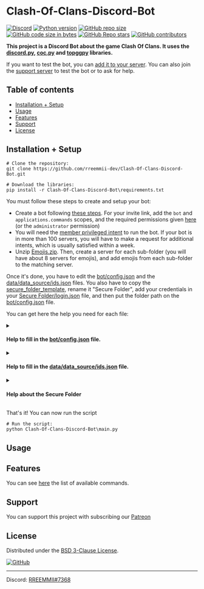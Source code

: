 # Clash-Of-Clans-Discord-Bot


[![Discord](https://img.shields.io/discord/719537805604290650?color=%230000ff&label=Discord&logo=https%3A%2F%2Fdiscord.com%2Fassets%2F2c21aeda16de354ba5334551a883b481.png&logoColor=%2300000000)](https://discord.gg/KQmstPw)
[![Python version](https://img.shields.io/badge/Python-%E2%89%A5%203.9-blue)](https://www.python.org/downloads/)
[![GitHub repo size](https://img.shields.io/github/repo-size/rreemmii-dev/Clash-Of-Clans-Discord-Bot?label=Repo%20Size)]()
[![GitHub code size in bytes](https://img.shields.io/github/languages/code-size/rreemmii-dev/Clash-Of-Clans-Discord-Bot?label=Code%20Size)]()
[![GitHub Repo stars](https://img.shields.io/github/stars/rreemmii-dev/Clash-Of-Clans-Discord-Bot?label=Stars)](https://github.com/rreemmii-dev/Clash-Of-Clans-Discord-Bot/stargazers)
[![GitHub contributors](https://img.shields.io/github/contributors/rreemmii-dev/Clash-Of-Clans-Discord-Bot?label=Contributors)](https://github.com/rreemmii-dev/Clash-Of-Clans-Discord-Bot/graphs/contributors)


**This project is a Discord Bot about the game Clash Of Clans. It uses the [discord.py](https://github.com/Rapptz/discord.py), [coc.py](https://github.com/mathsman5133/coc.py) and [topggpy](https://github.com/top-gg/python-sdk) libraries.**

If you want to test the bot, you can [add it to your server](https://rreemmii-dev.github.io/invite). You can also join the [support server](https://discord.gg/KQmstPw) to test the bot or to ask for help.


## Table of contents

- [Installation + Setup](#installation--setup)
- [Usage](#usage)
- [Features](#features)
- [Support](#support)
- [License](#license)


## Installation + Setup

```shell
# Clone the repository:
git clone https://github.com/rreemmii-dev/Clash-Of-Clans-Discord-Bot.git

# Download the libraries:
pip install -r Clash-Of-Clans-Discord-Bot\requirements.txt
```

You must follow these steps to create and setup your bot:
- Create a bot following [these steps](https://discordpy.readthedocs.io/en/latest/discord.html). For your invite link, add the `bot` and `applications.commands` scopes, and the required permissions given [here](data/data_source/useful.json) (or the `administrator` permission)
- You will need the [member privileged intent](https://discordpy.readthedocs.io/en/latest/intents.html#privileged-intents) to run the bot. If your bot is in more than 100 servers, you will have to make a request for additional intents, which is usually satisfied within a week.
- Unzip [Emojis.zip](Emojis.zip). Then, create a server for each sub-folder (you will have about 8 servers for emojis), and add emojis from each sub-folder to the matching server.

Once it's done, you have to edit the [bot/config.json](bot/config.json) and the [data/data_source/ids.json](data/data_source/ids.json) files. You also have to copy the [secure_folder_template](secure_folder_template), rename it "Secure Folder", add your credentials in your [Secure Folder/login.json](secure_folder_template/login.json) file, and then put the folder path on the [bot/config.json](bot/config.json) file.

You can get here the help you need for each file:

<details>
<summary>

#### Help to fill in the [bot/config.json](bot/config.json) file.

</summary>

In this file, you can choose whether to activate or not some parts of the code (e.g.: code using Discord Intents). You have also some initialization of variables to do.

| Field                    | Description                                                                                                                                                       | Requirements                                                                                                                                                                                                                                            |
|--------------------------|-------------------------------------------------------------------------------------------------------------------------------------------------------------------|---------------------------------------------------------------------------------------------------------------------------------------------------------------------------------------------------------------------------------------------------------|
| `main_bot`               | Setting it to `false` will run a beta bot for tests, while setting it to `true` will run your main bot.                                                           | You need two bots to use them as beta and main bots. However, you can only use a main bot, and let `main_bot` at `true`.                                                                                                                                |
| `message_content_intent` | Message Content Intent is used for auto-moderation (with Perspective API) and links detection.                                                                    | Message content is a privileged intent, so you have to enable it in the Discord developer portal.                                                                                                                                                       |
| `top_gg`                 | You can interact with the [top.gg](https://top.gg) API to refresh the bot guilds count.                                                                           | You need to register your bot on [top.gg](https://top.gg).                                                                                                                                                                                              |
| `top_gg_webhooks`        | If it is enabled, you will receive a webhook when someone vote for your bot.                                                                                      | You need to register your bot on [top.gg](https://top.gg).<br/>Then, go to https://top.gg/bot/[bot_id]/webhooks and put http://[your_public_ip_address]:8080/topgg_webhook for "Webhook URL". Do not forget to do a port forwarding for your 8080 port. |
| `perspective_api`        | Perspective API allows you to check the toxicity of a message. When `message_content_intent` is set to `true`, you can moderate messages in your server using it. | You need to get an API key from the Google Cloud Platform. More information [here](https://developers.perspectiveapi.com/s/docs-get-started).                                                                                                           |

</details>

<details>
<summary>

#### Help to fill in the [data/data_source/ids.json](data/data_source/ids.json) file.

</summary>

In this file, you can choose whether to activate or not some parts of the code (e.g.: code using Discord Intents). You have also some initialization of variables to do.

| Field                             | Description                                                                                                                                                                                                     |
|-----------------------------------|-----------------------------------------------------------------------------------------------------------------------------------------------------------------------------------------------------------------|
| Users                             |                                                                                                                                                                                                                 |
| `Creators`                        | List of bot creators ids. It is only used to give an access to some text commands like `dltmsg`. Slash commands for creators are set with the `Bot_creators_only_server`.                                       |
| `Bot`                             | Main bot id.                                                                                                                                                                                                    |
| `Bot_beta`                        | Beta bot id.                                                                                                                                                                                                    |
| Servers                           |                                                                                                                                                                                                                 |
| `Support_server`                  | Support server id. You have some functions only for the support server (e.g.: Auto-moderation).                                                                                                                 |
| `Bot_creators_only_server`        | The server where all the slash commands for bot creators are. Everybody in this server will be able to use the slash commands for creators, so make sure only bot creators are in this server.                  |
| `Emojis_coc_th_bh_leagues_server` | The server with emojis of Town Halls, Builder Halls, leagues and heroes.                                                                                                                                        |
| `Emojis_coc_troops_spells_server` | The server with emojis of troops and spells.                                                                                                                                                                    |
| `Emojis_coc_war_leagues`          | The server with emojis of clan war leagues.                                                                                                                                                                     |
| `Emojis_coc_main_server`          | The server with other emojis about Clash Of Clans.                                                                                                                                                              |
| `Emojis_discord_main_server`      | The server with emojis of Discord User Interface.                                                                                                                                                               |
| `Emojis_discord_badges_server`    | The server with emojis of Discord badges.                                                                                                                                                                       |
| `Emojis_general_icons_server`     | The server with other emojis.                                                                                                                                                                                   |
| Channels                          |                                                                                                                                                                                                                 |
| `Weekly_stats_channel`            | The channel where the bot sends a weekly message to give the servers number evolution.                                                                                                                          |
| `Monthly_stats_channel`           | The channel were the bot sends a monthly message about its usage stats.                                                                                                                                         |
| `News_channel`                    | The news channel where announcements about the bot are sent.                                                                                                                                                    |
| `Rules_channel`                   | The rules channel.                                                                                                                                                                                              |
| `Status_channel`                  | The channel where the bot sends a message when it is connected, and when the cache is loaded.                                                                                                                   |
| `Guilds_bot_log_channel`          | The channel were the bot sends a message when it joins/leaves a server with more than 100 users (bot are not considered as users). For privacy reasons, please put this channel in the server for bot creators. |
| `Dm_bot_log_channel`              | The channel with the logs of messages sent to the bot with DMs. For privacy reasons, please put this channel in the server for bot creators.                                                                    |
| `Votes_channel`                   | The channel where messages are sent when someone vote for the bot on [top.gg](https://top.gg), with a vote counter per user.                                                                                    |
| `Welcome_channel`                 | The channel where the bot sends a welcome message when a new member arrives.                                                                                                                                    |
| `Perspective_api_channel`         | The channel where messages flagged by the Perspective API are sent.                                                                                                                                             |
| `Secure_folder_backup_channel`    | The channel where the backups of the Secure Folder are sent every week. For privacy reasons, please put this channel in the server for bot creators.                                                            |


</details>

<details>
<summary>

#### Help about the Secure Folder

</summary>

First of all, you have to copy the [secure_folder_template](secure_folder_template) and rename it "Secure Folder".

Then you have to fill in your [Secure Folder/login.json](secure_folder_template/login.json) with your credentials. You can see with the following table when each field is required

| Field                                        | When is it required ?                                         | How to get it ?                                                     |
|----------------------------------------------|---------------------------------------------------------------|---------------------------------------------------------------------|
| `discord > main`                             | Always Required                                               | Help here: https://discordpy.readthedocs.io/en/latest/discord.html  |
| `discord > beta`                             | Used if `main_bot` is set to `false` in bot/config.json       | Help here: https://discordpy.readthedocs.io/en/latest/discord.html  |
| `clash_of_clans > main > [email / password]` | Always Required                                               | You have to create an account in https://developer.clashofclans.com |
| `clash_of_clans > beta > [email / password]` | Used if `main_bot` is set to `false` in bot/config.json       | You have to create an account in https://developer.clashofclans.com |
| `top_gg > token`                             | Used if `top_gg` is set to `true` in bot/config.json          | Got from https://top.gg/bot/[bot_id]/webhooks                       |
| `top_gg > authorization`                     | Used if `top_gg_webhooks` is set to `true` in bot/config.json | You have to set it in https://top.gg/bot/[bot_id]/webhooks          |
| `perspective_api > token`                    | Used if `perspective_api` is set to `true` in bot/config.json | Help here: https://developers.perspectiveapi.com/s/docs-get-started |                                                           

You can now add your Secure Folder path in the [bot/config.json](bot/config.json) file.

</details>

That's it! You can now run the script

```shell
# Run the script:
python Clash-Of-Clans-Discord-Bot\main.py
```


## Usage



## Features

You can see [here](Commands.md) the list of available commands.


## Support

You can support this project with subscribing our [Patreon](https://www.patreon.com/clash_info)


## License

Distributed under the [BSD 3-Clause License](LICENSE).

[![GitHub](https://img.shields.io/github/license/rreemmii-dev/Clash-Of-Clans-Discord-Bot?label=License)](LICENSE)


---

Discord: [RREEMMII#7368](https://discord.com/channels/@me/490190727612071939)
